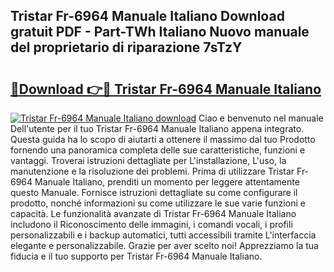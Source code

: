 ## Tristar Fr-6964 Manuale Italiano Download gratuit PDF - Part-TWh Italiano Nuovo manuale del proprietario di riparazione 7sTzY

# <h2><a href="http://dfdmhz.blite.top/?on=Tristar+Fr-6964+Manuale+Italiano">🔗Download 👉🔴 Tristar Fr-6964 Manuale Italiano</a></h2>

[![Tristar Fr-6964 Manuale Italiano download](https://i.imgur.com/lujVjoI.png)](http://dfdmhz.blite.top/?on=Tristar+Fr-6964+Manuale+Italiano)
Ciao e benvenuto nel manuale Dell'utente per il tuo Tristar Fr-6964 Manuale Italiano appena integrato. Questa guida ha lo scopo di aiutarti a ottenere il massimo dal tuo Prodotto fornendo una panoramica completa delle sue caratteristiche, funzioni e vantaggi. Troverai istruzioni dettagliate per L'installazione, L'uso, la manutenzione e la risoluzione dei problemi. Prima di utilizzare Tristar Fr-6964 Manuale Italiano, prenditi un momento per leggere attentamente questo Manuale. Fornisce istruzioni dettagliate su come configurare il prodotto, nonché informazioni su come utilizzare le sue varie funzioni e capacità. Le funzionalità avanzate di Tristar Fr-6964 Manuale Italiano includono il Riconoscimento delle immagini, i comandi vocali, i profili personalizzabili e i backup automatici, tutti accessibili tramite L'interfaccia elegante e personalizzabile. Grazie per aver scelto noi! Apprezziamo la tua fiducia e il tuo supporto per Tristar Fr-6964 Manuale Italiano.
